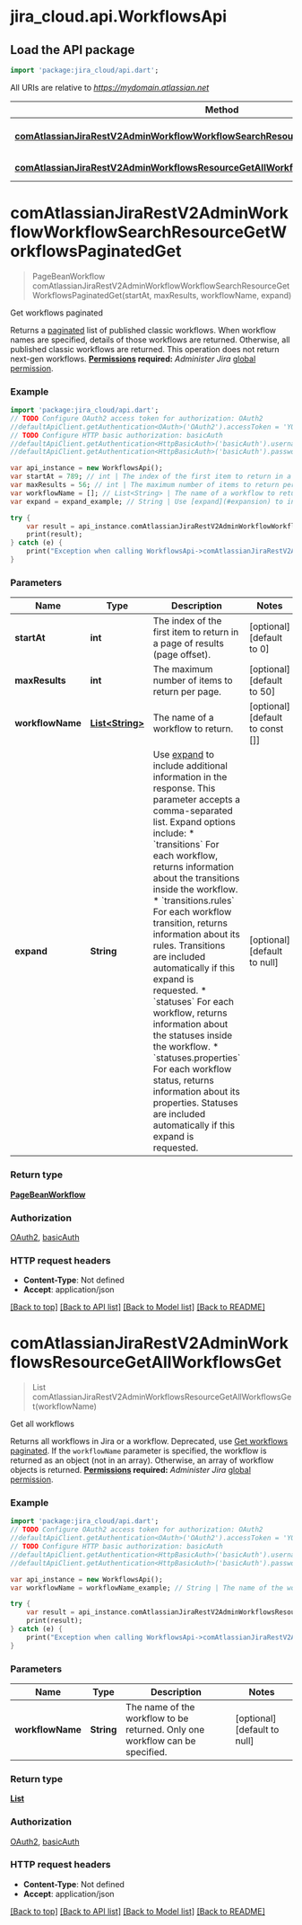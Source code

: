 # jira_cloud.api.WorkflowsApi

## Load the API package
```dart
import 'package:jira_cloud/api.dart';
```

All URIs are relative to *https://mydomain.atlassian.net*

Method | HTTP request | Description
------------- | ------------- | -------------
[**comAtlassianJiraRestV2AdminWorkflowWorkflowSearchResourceGetWorkflowsPaginatedGet**](WorkflowsApi.md#comAtlassianJiraRestV2AdminWorkflowWorkflowSearchResourceGetWorkflowsPaginatedGet) | **get** /rest/api/3/workflow/search | Get workflows paginated
[**comAtlassianJiraRestV2AdminWorkflowsResourceGetAllWorkflowsGet**](WorkflowsApi.md#comAtlassianJiraRestV2AdminWorkflowsResourceGetAllWorkflowsGet) | **get** /rest/api/3/workflow | Get all workflows


# **comAtlassianJiraRestV2AdminWorkflowWorkflowSearchResourceGetWorkflowsPaginatedGet**
> PageBeanWorkflow comAtlassianJiraRestV2AdminWorkflowWorkflowSearchResourceGetWorkflowsPaginatedGet(startAt, maxResults, workflowName, expand)

Get workflows paginated

Returns a [paginated](#pagination) list of published classic workflows. When workflow names are specified, details of those workflows are returned. Otherwise, all published classic workflows are returned.  This operation does not return next-gen workflows.  **[Permissions](#permissions) required:** *Administer Jira* [global permission](https://confluence.atlassian.com/x/x4dKLg).

### Example 
```dart
import 'package:jira_cloud/api.dart';
// TODO Configure OAuth2 access token for authorization: OAuth2
//defaultApiClient.getAuthentication<OAuth>('OAuth2').accessToken = 'YOUR_ACCESS_TOKEN';
// TODO Configure HTTP basic authorization: basicAuth
//defaultApiClient.getAuthentication<HttpBasicAuth>('basicAuth').username = 'YOUR_USERNAME'
//defaultApiClient.getAuthentication<HttpBasicAuth>('basicAuth').password = 'YOUR_PASSWORD';

var api_instance = new WorkflowsApi();
var startAt = 789; // int | The index of the first item to return in a page of results (page offset).
var maxResults = 56; // int | The maximum number of items to return per page.
var workflowName = []; // List<String> | The name of a workflow to return.
var expand = expand_example; // String | Use [expand](#expansion) to include additional information in the response. This parameter accepts a comma-separated list. Expand options include:   *  `transitions` For each workflow, returns information about the transitions inside the workflow.  *  `transitions.rules` For each workflow transition, returns information about its rules. Transitions are included automatically if this expand is requested.  *  `statuses` For each workflow, returns information about the statuses inside the workflow.  *  `statuses.properties` For each workflow status, returns information about its properties. Statuses are included automatically if this expand is requested.

try { 
    var result = api_instance.comAtlassianJiraRestV2AdminWorkflowWorkflowSearchResourceGetWorkflowsPaginatedGet(startAt, maxResults, workflowName, expand);
    print(result);
} catch (e) {
    print("Exception when calling WorkflowsApi->comAtlassianJiraRestV2AdminWorkflowWorkflowSearchResourceGetWorkflowsPaginatedGet: $e\n");
}
```

### Parameters

Name | Type | Description  | Notes
------------- | ------------- | ------------- | -------------
 **startAt** | **int**| The index of the first item to return in a page of results (page offset). | [optional] [default to 0]
 **maxResults** | **int**| The maximum number of items to return per page. | [optional] [default to 50]
 **workflowName** | [**List&lt;String&gt;**](String.md)| The name of a workflow to return. | [optional] [default to const []]
 **expand** | **String**| Use [expand](#expansion) to include additional information in the response. This parameter accepts a comma-separated list. Expand options include:   *  &#x60;transitions&#x60; For each workflow, returns information about the transitions inside the workflow.  *  &#x60;transitions.rules&#x60; For each workflow transition, returns information about its rules. Transitions are included automatically if this expand is requested.  *  &#x60;statuses&#x60; For each workflow, returns information about the statuses inside the workflow.  *  &#x60;statuses.properties&#x60; For each workflow status, returns information about its properties. Statuses are included automatically if this expand is requested. | [optional] [default to null]

### Return type

[**PageBeanWorkflow**](PageBeanWorkflow.md)

### Authorization

[OAuth2](../README.md#OAuth2), [basicAuth](../README.md#basicAuth)

### HTTP request headers

 - **Content-Type**: Not defined
 - **Accept**: application/json

[[Back to top]](#) [[Back to API list]](../README.md#documentation-for-api-endpoints) [[Back to Model list]](../README.md#documentation-for-models) [[Back to README]](../README.md)

# **comAtlassianJiraRestV2AdminWorkflowsResourceGetAllWorkflowsGet**
> List<DeprecatedWorkflow> comAtlassianJiraRestV2AdminWorkflowsResourceGetAllWorkflowsGet(workflowName)

Get all workflows

Returns all workflows in Jira or a workflow. Deprecated, use [Get workflows paginated](#api-rest-api-3-workflow-search-get).  If the `workflowName` parameter is specified, the workflow is returned as an object (not in an array). Otherwise, an array of workflow objects is returned.  **[Permissions](#permissions) required:** *Administer Jira* [global permission](https://confluence.atlassian.com/x/x4dKLg).

### Example 
```dart
import 'package:jira_cloud/api.dart';
// TODO Configure OAuth2 access token for authorization: OAuth2
//defaultApiClient.getAuthentication<OAuth>('OAuth2').accessToken = 'YOUR_ACCESS_TOKEN';
// TODO Configure HTTP basic authorization: basicAuth
//defaultApiClient.getAuthentication<HttpBasicAuth>('basicAuth').username = 'YOUR_USERNAME'
//defaultApiClient.getAuthentication<HttpBasicAuth>('basicAuth').password = 'YOUR_PASSWORD';

var api_instance = new WorkflowsApi();
var workflowName = workflowName_example; // String | The name of the workflow to be returned. Only one workflow can be specified.

try { 
    var result = api_instance.comAtlassianJiraRestV2AdminWorkflowsResourceGetAllWorkflowsGet(workflowName);
    print(result);
} catch (e) {
    print("Exception when calling WorkflowsApi->comAtlassianJiraRestV2AdminWorkflowsResourceGetAllWorkflowsGet: $e\n");
}
```

### Parameters

Name | Type | Description  | Notes
------------- | ------------- | ------------- | -------------
 **workflowName** | **String**| The name of the workflow to be returned. Only one workflow can be specified. | [optional] [default to null]

### Return type

[**List<DeprecatedWorkflow>**](DeprecatedWorkflow.md)

### Authorization

[OAuth2](../README.md#OAuth2), [basicAuth](../README.md#basicAuth)

### HTTP request headers

 - **Content-Type**: Not defined
 - **Accept**: application/json

[[Back to top]](#) [[Back to API list]](../README.md#documentation-for-api-endpoints) [[Back to Model list]](../README.md#documentation-for-models) [[Back to README]](../README.md)

